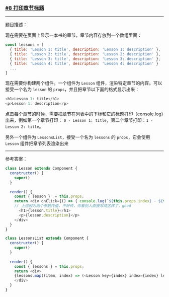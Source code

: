 ### [#8 打印章节标题](http://scriptoj.mangojuice.top/problems/8)

----
题目描述：

现在需要在页面上显示一本书的章节，章节内容存放到一个数组里面：

```js
const lessons = [
  { title: 'Lesson 1: title', description: 'Lesson 1: description' },
  { title: 'Lesson 2: title', description: 'Lesson 2: description' },
  { title: 'Lesson 3: title', description: 'Lesson 3: description' },
  { title: 'Lesson 4: title', description: 'Lesson 4: description' }
  ...
]
```

现在需要你构建两个组件。一个组件为 `Lesson` 组件，渲染特定章节的内容。可以接受一个名为 `lesson` 的 `props`，并且把章节以下面的格式显示出来：

```js
<h1>Lesson 1: title</h1>
<p>Lesson 1: description</p>
```

点击每个章节的时候，需要把章节在列表中的下标和它的标题打印（console.log）出来，例如第一个章节打印： `0 - Lesson 1: title`，第二个章节打印：`1 - Lesson 2: title`。

另外一个组件为 `LessonsList`，接受一个名为 `lessons` 的 `props`，它会使用 `Lesson` 组件把章节列表渲染出来

----
参考答案：

```js
class Lesson extends Component {
  constructor() {
    super()
  }
  
  render() {
    const { lesson }  = this.props;
    return <div onClick={() => { console.log(`${this.props.index} - ${this.props.lesson.title}`)}}>
    // 上述因为两个参数传值，不好传，你看别人直接写成这样了，good
      <h1>{lesson.title}</h1>
      <p>{lesson.description}</p>
    </div>
  }
}

class LessonsList extends Component {
  constructor() {
    super()
  }
  
  render() {
    const { lessons } = this.props;
    return <div>
    {lessons.map((item, index) => (<Lesson key={index} index={index} lesson={item} />))}
    </div>
  }
}
```